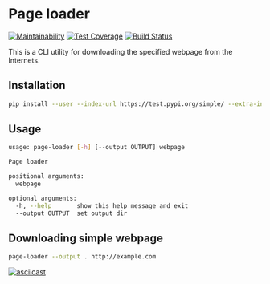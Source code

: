 # Page loader

[![Maintainability](https://api.codeclimate.com/v1/badges/48644f081f215379ebad/maintainability)](https://codeclimate.com/github/altvec/python-project-lvl3/maintainability)
[![Test Coverage](https://api.codeclimate.com/v1/badges/48644f081f215379ebad/test_coverage)](https://codeclimate.com/github/altvec/python-project-lvl3/test_coverage)
[![Build Status](https://travis-ci.org/altvec/python-project-lvl3.svg?branch=master)](https://travis-ci.org/altvec/python-project-lvl3)

This is a CLI utility for downloading the specified webpage from the Internets.

## Installation

``` bash
pip install --user --index-url https://test.pypi.org/simple/ --extra-index-url https://pypi.org/simple/ altvec-page-loader
```

## Usage

``` bash
usage: page-loader [-h] [--output OUTPUT] webpage

Page loader

positional arguments:
  webpage

optional arguments:
  -h, --help       show this help message and exit
  --output OUTPUT  set output dir
```

## Downloading simple webpage

``` bash
page-loader --output . http://example.com
```

[![asciicast](https://asciinema.org/a/CNIZ4DO7kT0wNqTcm3QbMybTe.svg)](https://asciinema.org/a/CNIZ4DO7kT0wNqTcm3QbMybTe)

